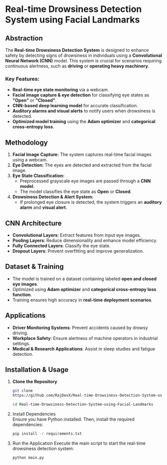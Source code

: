 # Real-time Drowsiness Detection System using Facial Landmarks  

## Abstraction  
The **Real-time Drowsiness Detection System** is designed to enhance safety by detecting signs of drowsiness in individuals using a **Convolutional Neural Network (CNN)** model. This system is crucial for scenarios requiring continuous alertness, such as **driving** or **operating heavy machinery**.  

### Key Features:  
- **Real-time eye state monitoring** via a webcam.  
- **Facial image capture & eye detection** for classifying eye states as **"Open"** or **"Closed"**.  
- **CNN-based deep learning model** for accurate classification.  
- **Auditory alarms and visual alerts** to notify users when drowsiness is detected.  
- **Optimized model training** using the **Adam optimizer** and **categorical cross-entropy loss**.  

## Methodology  
1. **Facial Image Capture:** The system captures real-time facial images using a webcam.  
2. **Eye Detection:** The eyes are detected and extracted from the facial image.  
3. **Eye State Classification:**  
   - Preprocessed grayscale eye images are passed through a **CNN model**.  
   - The model classifies the eye state as **Open** or **Closed**.  
4. **Drowsiness Detection & Alert System:**  
   - If prolonged eye closure is detected, the system triggers an **auditory alarm** and **visual alert**.  

## CNN Architecture  
- **Convolutional Layers**: Extract features from input eye images.  
- **Pooling Layers**: Reduce dimensionality and enhance model efficiency.  
- **Fully Connected Layers**: Classify the eye state.  
- **Dropout Layers**: Prevent overfitting and improve generalization.  

## Dataset & Training  
- The model is trained on a dataset containing labeled **open and closed eye images**.  
- Optimized using **Adam optimizer** and **categorical cross-entropy loss function**.  
- Training ensures high accuracy in **real-time deployment scenarios**.  

## Applications  
- **Driver Monitoring Systems**: Prevent accidents caused by drowsy driving.  
- **Workplace Safety**: Ensure alertness of machine operators in industrial settings.  
- **Medical & Research Applications**: Assist in sleep studies and fatigue detection.  

## Installation & Usage  
1. **Clone the Repository**  
   ```bash
   git clone 
   https://github.com/RajDevX/Real-time-Drowsiness-Detection-System-using-Facial-Landmarks.git
   
   cd Real-time-Drowsiness-Detection-System-using-Facial-Landmarks
2. Install Dependencies  
   Ensure you have Python installed. Then, install the required dependencies:  
   ```bash
   pip install -r requirements.txt
3. Run the Application
   Execute the main script to start the real-time drowsiness detection system:  
   ```bash
   python main.py
